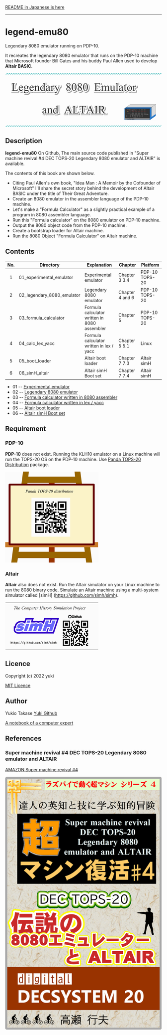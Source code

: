 [README in Japanese is here](./README-ja.md)
________________________________________________

legend-emu80
============

Legendary 8080 emulator running on PDP-10.

It recreates the legendary 8080 emulator that 
runs on the PDP-10 machine that Microsoft founder Bill Gates 
and his buddy Paul Allen used to develop **Altair BASIC**.

![Legendary 8080 Emulator and ALTAIR](./pic/title_logo.png)


## Description

**legend-emu80** On Github,
The main source code published in 
"Super machine revival #4 DEC TOPS-20 Legendary 8080 emulator and ALTAIR" 
is available.

The contents of this book are shown below.

- Citing Paul Allen's own book, 
  "Idea Man : A Memoir by the Cofounder of Microsoft" 
  I'll share the secret story behind the development 
  of Altair BASIC under the title of Their Great Adventure.
- Create an 8080 emulator in the assembler language of the PDP-10 machine.
- Let's make a "Formula Calculator" as a slightly practical example 
  of a program in 8080 assembler language.
- Run this "Formula calculator" on the 8080 emulator on PDP-10 machine.
- Output the 8080 object code from the PDP-10 machine.
- Create a bootstrap loader for Altair machine.
- Run the 8080 Object "Formula Calculator" on Altair machine.


## Contents

| No. | Directory                  | Explanation                                  | Chapter        | Platform
|:---:| -------------------------- | -------------------------------------------- | -------------- |----------------------
|  1  | 01_experimental_emulator   | Experimental emulator                        | Chapter 3 3.4  | PDP-10 TOPS-20
|  2  | 02_legendary_8080_emulator | Legendary 8080 emulator                      | Chapter 4 and 6| PDP-10 TOPS-20
|  3  | 03_formula_calculator      | Formula calculator written in 8080 assembler | Chapter 5      | PDP-10 TOPS-20
|  4  | 04_calc_lex_yacc           | Formula calculator written in lex / yacc     | Chapter 5 5.1  | Linux
|  5  | 05_boot_loader             | Altair boot loader                           | Chapter 7 7.3  | Altair simH
|  6  | 06_simH_altair             | Altair simH Boot set                         | Chapter 7 7.4  | Altair simH

- 01 -- [Experimental emulator](./01_experimental_emulator/README-ja-01.md)
- 02 -- [Legendary 8080 emulator](./02_legendary_8080_emulator/README-ja-02.md)
- 03 -- [Formula calculator written in 8080 assembler](./03_formula_calculator/README-ja-03.md)
- 04 -- [Formula calculator written in lex / yacc ](./04_calc_lex_yacc/README-ja-04.md)
- 05 -- [Altair boot loader](./05_boot_loader/README-ja-05.md)
- 06 -- [Altair simH Boot set](./06_simH_altair/README-ja-06.md)

## Requirement

### PDP-10

**PDP-10** does not exist.
Running the KLH10 emulator on a Linux machine will run the TOPS-20 OS on the PDP-10 machine.
Use [Panda TOPS-20 Distribution](http://panda.trailing-edge.com/) package.

![Panda TOPS-20 Distribution](./pic/qr_url_panda.png)


### Altair

**Altair** also does not exist.
Run the Altair simulator on your Linux machine to 
run the 8080 binary code.
Simulate an Altair machine using a multi-system simulator 
called [simH] (https://github.com/simh/simh).

![simH Altair](./pic/qr_github_simh.png)



## Licence

Copyright (c) 2022 yuki

[MIT Licence](https://opensource.org/licenses/mit-license.php)

## Author

Yukio Takase  [Yuki Github](https://github.com/Yuki-book)

[A notebook of a computer expert](http://my-web-site.iobb.net/~yuki/)

## References

### Super machine revival #4 DEC TOPS-20 Legendary 8080 emulator and ALTAIR

[AMAZON Super machine revival #4](https://www.amazon.co.jp/dp/B0B137CCNB/)

![Super machine revival #4 DEC TOPS-20 Legendary 8080 emulator and ALTAIR](./pic/book07_small.png)

